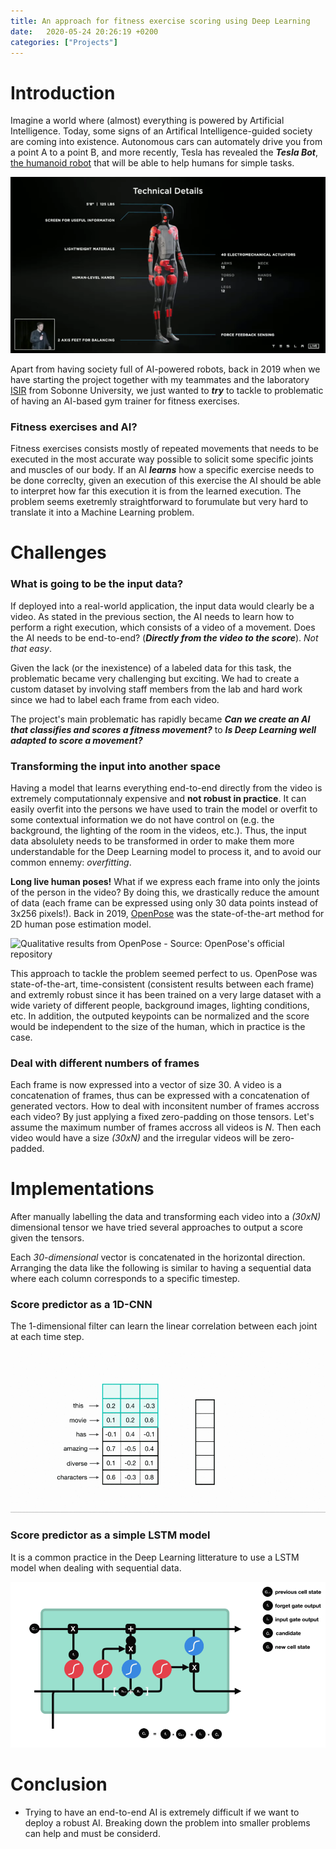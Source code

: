 ```yaml
---
title: An approach for fitness exercise scoring using Deep Learning
date:   2020-05-24 20:26:19 +0200
categories: ["Projects"]
---
```


# Introduction

Imagine a world where (almost) everything is powered by Artificial Intelligence. Today, some signs of an Artifical Intelligence-guided society are coming into existence. Autonomous cars can automately drive you from a point A to a point B, and more recently, Tesla has revealed the ***Tesla Bot***, [the humanoid robot](https://usa.inquirer.net/81836/tesla-bot-everything-you-need-to-know) that will be able to help humans for simple tasks. 

![Elon Musk when revealing the Tesla Bot - August 2021 - Source: autoplus.fr ](/images/projects/Tesla_Bot.png)

Apart from having society full of AI-powered robots, back in 2019 when we have starting the project together with my teammates and the laboratory [ISIR](https://www.isir.upmc.fr/) from Sobonne University, we just wanted to ***try*** to tackle to problematic of having an AI-based gym trainer for fitness exercises. 

### Fitness exercises and AI?

Fitness exercises consists mostly of repeated movements that needs to be executed in the most accurate way possible to solicit some specific joints and muscles of our body. If an AI ***learns*** how a specific exercise needs to be done correclty, given an execution of this exercise the AI should be able to interpret how far this execution it is from the learned execution. The problem seems exetremly straightforward to forumulate but very hard to translate it into a Machine Learning problem.

# Challenges

### What is going to be the input data?

If deployed into a real-world application, the input data would clearly be a video. As stated in the previous section, the AI needs to learn how to perform a right execution, which consists of a video of a movement.
Does the AI needs to be end-to-end? (***Directly from the video to the score***). *Not that easy*.

Given the lack (or the inexistence) of a labeled data for this task, the problematic became very challenging but exciting. We had to create a custom dataset by involving staff members from the lab and hard work since we had to label each frame from each video. 

The project's main problematic has rapidly became ***Can we create an AI that classifies and scores a fitness movement?*** to ***Is Deep Learning well adapted to score a movement?***

### Transforming the input into another space

Having a model that learns everything end-to-end directly from the video is extremely computationnaly expensive and **not robust in practice**. It can easily overfit into the persons we have used to train the model or overfit to some contextual information we do not have control on (e.g. the background, the lighting of the room in the videos, etc.). Thus, the input data absolulety needs to be transformed in order to make them more understandable for the Deep Learning model to process it, and to avoid our common ennemy: *overfitting*.

**Long live human poses!** What if we express each frame into only the joints of the person in the video? By doing this, we drastically reduce the amount of data (each frame can be expressed using only 30 data points instead of 3x256 pixels!). Back in 2019, [OpenPose](https://github.com/CMU-Perceptual-Computing-Lab/openpose) was the state-of-the-art method for 2D human pose estimation model.

![Qualitative results from OpenPose - Source: OpenPose's official repository](/images/projects/pose_face_hands.gif)

This approach to tackle the problem seemed perfect to us. OpenPose was state-of-the-art, time-consistent (consistent results between each frame) and extremly robust since it has been trained on a very large dataset with a wide variety of different people, background images, lighting conditions, etc. In addition, the outputed keypoints can be normalized and the score would be independent to the size of the human, which in practice is the case.

### Deal with different numbers of frames

Each frame is now expressed into a vector of size 30. A video is a concatenation of frames, thus can be expressed with a concatenation of generated vectors. How to deal with inconsitent number of frames accross each video? By just applying a fixed zero-padding on those tensors. Let's assume the maximum number of frames accross all videos is *N*. Then each video would have a size *(30xN)* and the irregular videos will be zero-padded.

# Implementations

After manually labelling the data and transforming each video into a *(30xN)* dimensional tensor we have tried several approaches to output a score given the tensors.

Each *30-dimensional* vector is concatenated in the horizontal direction. Arranging the data like the following is similar to having a sequential data where each column corresponds to a specific timestep.


### Score predictor as a 1D-CNN

The 1-dimensional filter can learn the linear correlation between each joint at each time step.

![Overview of a 1D-CNN applied to text data - Source: cezannec.github.io/ ](/images/projects/conv_1D_time.gif)


### Score predictor as a simple LSTM model

It is a common practice in the Deep Learning litterature to use a LSTM model when dealing with sequential data.

![Overview of a LSTM model ](/images/projects/lstm.gif)

# Conclusion

* Trying to have an end-to-end AI is extremely difficult if we want to deploy a robust AI. Breaking down the problem into smaller problems can help and must be considerd.

